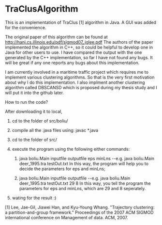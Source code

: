 # TraClusAlgorithm

This is an implementation of TraClus [1] algorithm in Java. A GUI was added for the convenience.

The original paper of this algorithm can be found at http://hanj.cs.illinois.edu/pdf/sigmod07_jglee.pdf 
The authors of the paper implemented the algorithm in C++, so it could be helpful to develop one in Java for 
other users to use. I have compared the output with the one generated by the C++ implementation, so far I have not found
any bugs. It will be great if any one reports any bugs about this implementation.

I am currently involved in a maritime traffic project which requires me to implement various clustering algorithms. So that
is the very first motivation about why I do this implementation. I also implment another clustering algorithm called DBSCANSD
which is proposed during my thesis study and I will put it into the github later. 



How to run the code?

After downloading it to local, 
1. cd to the folder of src/boliu/
2. compile all the .java files using:
    javac *.java
3. cd to the folder of src/
4. execute the program using the following either commands:

    1) java boliu.Main inputfile outputfile eps minLns 
        --e.g. java boliu.Main deer_1995.tra testOut.txt
        In this way, the program will help you to decide the parameters for eps and minLns;

    2) java boliu.Main inputfile outputfile 
        --e.g. java boliu.Main deer_1995.tra testOut.txt 29 8
        In this way, you tell the program the parameters for eps and minLns, which are 29 and 8 seperately.

5. wating for the result :)





[1] Lee, Jae-Gil, Jiawei Han, and Kyu-Young Whang. "Trajectory clustering: a partition-and-group framework."
Proceedings of the 2007 ACM SIGMOD international conference on Management of data. ACM, 2007.



